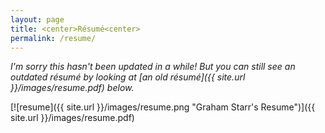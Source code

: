 ```yaml
---
layout: page
title: <center>Résumé<center>
permalink: /resume/
---
```


*I'm sorry this hasn't been updated in a while! But you can still see an outdated résumé by looking at [an old résumé]({{ site.url }}/images/resume.pdf) below.*

[![resume]({{ site.url }}/images/resume.png "Graham Starr's Resume")]({{ site.url }}/images/resume.pdf)
